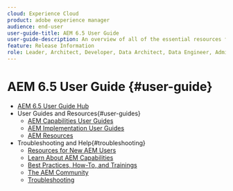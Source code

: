 ```yaml
---
cloud: Experience Cloud
product: adobe experience manager
audience: end-user
user-guide-title: AEM 6.5 User Guide
user-guide-description: An overview of all of the essential resources for understanding, installing, managing, and using AEM 6.5
feature: Release Information
role: Leader, Architect, Developer, Data Architect, Data Engineer, Admin, User
---
```


# AEM 6.5 User Guide {#user-guide}

+ [AEM 6.5 User Guide Hub](home.md)
+ User Guides and Resources{#user-guides}
  + [AEM Capabilities User Guides](capabilities.md)
  + [AEM Implementation User Guides](implementation.md)
  + [AEM Resources](resources.md)
+ Troubleshooting and Help{#troubleshooting}
  + [Resources for New AEM Users](new.md)
  + [Learn About AEM Capabilities](learn.md)
  + [Best Practices, How-To, and Trainings](best-practice.md)
  + [The AEM Community](community.md)
  + [Troubleshooting](troubleshooting.md)
